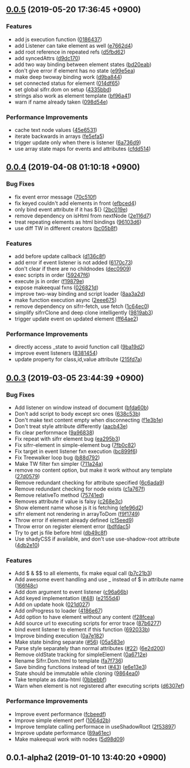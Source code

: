 ## [0.0.5](https://github.com/sifrr/sifrr/compare/v0.0.4...v0.0.5) (2019-05-20 17:36:45 +0900)


### Features

* add js execution function ([0186437](https://github.com/sifrr/sifrr/commit/0186437))
* add Listener can take element as well ([e7662d4](https://github.com/sifrr/sifrr/commit/e7662d4))
* add root reference in repeated refs ([d5fbd62](https://github.com/sifrr/sifrr/commit/d5fbd62))
* add syncedAttrs ([d9dc170](https://github.com/sifrr/sifrr/commit/d9dc170))
* add two way binding between element states ([bd20eab](https://github.com/sifrr/sifrr/commit/bd20eab))
* don't give error if element has no state ([e99e5ea](https://github.com/sifrr/sifrr/commit/e99e5ea))
* make deep twoway binding work ([d9ba844](https://github.com/sifrr/sifrr/commit/d9ba844))
* set connected status for element ([014df65](https://github.com/sifrr/sifrr/commit/014df65))
* set global sifrr.dom on setup ([4335bbd](https://github.com/sifrr/sifrr/commit/4335bbd))
* strings also work as element template ([bf96a41](https://github.com/sifrr/sifrr/commit/bf96a41))
* warn if name already taken ([098d54e](https://github.com/sifrr/sifrr/commit/098d54e))


### Performance Improvements

* cache text node values ([45e6531](https://github.com/sifrr/sifrr/commit/45e6531))
* iterate backwards in arrays ([fe5efa5](https://github.com/sifrr/sifrr/commit/fe5efa5))
* trigger update only when there is listener ([6a736d9](https://github.com/sifrr/sifrr/commit/6a736d9))
* use array state maps for events and attributes ([cfdd514](https://github.com/sifrr/sifrr/commit/cfdd514))



## [0.0.4](https://github.com/sifrr/sifrr/compare/v0.0.3...v0.0.4) (2019-04-08 01:10:18 +0900)


### Bug Fixes

* fix event error message ([70c510f](https://github.com/sifrr/sifrr/commit/70c510f))
* fix keyed couldn't add elements in front ([efbced4](https://github.com/sifrr/sifrr/commit/efbced4))
* only bind event attribute if it has ${} ([2bc019e](https://github.com/sifrr/sifrr/commit/2bc019e))
* remove dependency on isHtml from nextNode ([2e116d7](https://github.com/sifrr/sifrr/commit/2e116d7))
* treat repeating elements as html bindings ([96103d6](https://github.com/sifrr/sifrr/commit/96103d6))
* use diff TW in different creators ([bc05b8f](https://github.com/sifrr/sifrr/commit/bc05b8f))


### Features

* add before update callback ([d136c8f](https://github.com/sifrr/sifrr/commit/d136c8f))
* add error if event listener is not added ([6170c73](https://github.com/sifrr/sifrr/commit/6170c73))
* don't clear if there are no childnodes ([dec0909](https://github.com/sifrr/sifrr/commit/dec0909))
* exec scripts in order ([59247f6](https://github.com/sifrr/sifrr/commit/59247f6))
* execute js in order ([f19879e](https://github.com/sifrr/sifrr/commit/f19879e))
* expose makeequal fxns ([026821d](https://github.com/sifrr/sifrr/commit/026821d))
* improve two-way binding and script loader ([8aa3a2d](https://github.com/sifrr/sifrr/commit/8aa3a2d))
* make function execution async ([2eee675](https://github.com/sifrr/sifrr/commit/2eee675))
* remove dependency on sifrr-fetch, use fetch ([1c64ec0](https://github.com/sifrr/sifrr/commit/1c64ec0))
* simplify sifrrClone and deep clone intelligently ([9819ab3](https://github.com/sifrr/sifrr/commit/9819ab3))
* trigger update event on updated element ([ff64ae2](https://github.com/sifrr/sifrr/commit/ff64ae2))


### Performance Improvements

* directly access _state to avoid function call ([9ba19d2](https://github.com/sifrr/sifrr/commit/9ba19d2))
* improve event listeners ([8381454](https://github.com/sifrr/sifrr/commit/8381454))
* update property for class,id,value attribute ([215fd7a](https://github.com/sifrr/sifrr/commit/215fd7a))



## [0.0.3](https://github.com/sifrr/sifrr/compare/v0.0.1-alpha2...v0.0.3) (2019-03-05 23:44:39 +0900)


### Bug Fixes

* Add listener on window instead of document ([bfda60b](https://github.com/sifrr/sifrr/commit/bfda60b))
* Don't add script to body except src ones ([638c53b](https://github.com/sifrr/sifrr/commit/638c53b))
* Don't make text content empty when disconnecting ([f1e3b1e](https://github.com/sifrr/sifrr/commit/f1e3b1e))
* Don't treat style attribute differently ([aacb43e](https://github.com/sifrr/sifrr/commit/aacb43e))
* fix clear perfornmace ([9a96838](https://github.com/sifrr/sifrr/commit/9a96838))
* Fix repeat with sifrr element bug ([ea295b3](https://github.com/sifrr/sifrr/commit/ea295b3))
* Fix sifrr-element in simple-element bug ([7fb0c82](https://github.com/sifrr/sifrr/commit/7fb0c82))
* Fix target in event listener fxn execution ([bc899f6](https://github.com/sifrr/sifrr/commit/bc899f6))
* Fix Treewalker loop bug ([b88d792](https://github.com/sifrr/sifrr/commit/b88d792))
* Make TW filter fxn simpler ([711a24a](https://github.com/sifrr/sifrr/commit/711a24a))
* remove no content option, but make it work without any template ([27d0579](https://github.com/sifrr/sifrr/commit/27d0579))
* Remove redundant checking for attribute specified ([6c6ada9](https://github.com/sifrr/sifrr/commit/6c6ada9))
* Remove redundant checking for node exists ([c1a767f](https://github.com/sifrr/sifrr/commit/c1a767f))
* Remove relativeTo method ([75741ed](https://github.com/sifrr/sifrr/commit/75741ed))
* Removes attribute if value is falsy ([c268e3c](https://github.com/sifrr/sifrr/commit/c268e3c))
* Show element name whose js it is fetching ([efe96d2](https://github.com/sifrr/sifrr/commit/efe96d2))
* sifrr element not rendering in arrayToDom ([f9f1749](https://github.com/sifrr/sifrr/commit/f9f1749))
* Throw error if element already defined ([c15eed9](https://github.com/sifrr/sifrr/commit/c15eed9))
* Throw error on register element error ([bdfdac5](https://github.com/sifrr/sifrr/commit/bdfdac5))
* Try to get js file before html ([db49c8f](https://github.com/sifrr/sifrr/commit/db49c8f))
* Use shadyCSS if available, and don't use use-shadow-root attribute ([4db2e10](https://github.com/sifrr/sifrr/commit/4db2e10))


### Features

* Add $ & $$ to all elements, fix make equal call ([b7c21b3](https://github.com/sifrr/sifrr/commit/b7c21b3))
* Add awesome event handling and use _ instead of $ in attribute name ([166f48c](https://github.com/sifrr/sifrr/commit/166f48c))
* Add dom argument to event listener ([c96a66b](https://github.com/sifrr/sifrr/commit/c96a66b))
* Add keyed implementation ([#48](https://github.com/sifrr/sifrr/issues/48)) ([e2155d4](https://github.com/sifrr/sifrr/commit/e2155d4))
* Add on update hook ([021d027](https://github.com/sifrr/sifrr/commit/021d027))
* Add onProgress to loader ([4186e67](https://github.com/sifrr/sifrr/commit/4186e67))
* Add option to have element without any content ([f28fcea](https://github.com/sifrr/sifrr/commit/f28fcea))
* Add source url to executing scripts for error trace ([87b6277](https://github.com/sifrr/sifrr/commit/87b6277))
* bind event listener to element if this function ([692033b](https://github.com/sifrr/sifrr/commit/692033b))
* Improve binding execution ([0a7e182](https://github.com/sifrr/sifrr/commit/0a7e182))
* Make state binding separate ([#56](https://github.com/sifrr/sifrr/issues/56)) ([05a583e](https://github.com/sifrr/sifrr/commit/05a583e))
* Parse style separately than normal attributes ([#22](https://github.com/sifrr/sifrr/issues/22)) ([6e2d200](https://github.com/sifrr/sifrr/commit/6e2d200))
* Remove oldState tracking for simpleElement ([0a6712e](https://github.com/sifrr/sifrr/commit/0a6712e))
* Rename Sifrr.Dom.html to template ([fa7f736](https://github.com/sifrr/sifrr/commit/fa7f736))
* Save binding functions instead of text ([#43](https://github.com/sifrr/sifrr/issues/43)) ([e6e13e3](https://github.com/sifrr/sifrr/commit/e6e13e3))
* State should be immutable while cloning ([9864ea0](https://github.com/sifrr/sifrr/commit/9864ea0))
* Take template as data-html ([0bbebbf](https://github.com/sifrr/sifrr/commit/0bbebbf))
* Warn when element is not registered after executing scripts ([d6307ef](https://github.com/sifrr/sifrr/commit/d6307ef))


### Performance Improvements

* Improve event performance ([fcbeedf](https://github.com/sifrr/sifrr/commit/fcbeedf))
* Improve simple element perf ([1064d2b](https://github.com/sifrr/sifrr/commit/1064d2b))
* Improve template calling performace in useShadowRoot ([2f53897](https://github.com/sifrr/sifrr/commit/2f53897))
* Improve update performance ([89a61ec](https://github.com/sifrr/sifrr/commit/89a61ec))
* Make makeequal work with nodes ([5d98d09](https://github.com/sifrr/sifrr/commit/5d98d09))



## 0.0.1-alpha2 (2019-01-10 13:40:20 +0900)



